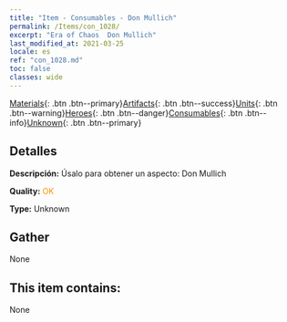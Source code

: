 ```yaml
---
title: "Item - Consumables - Don Mullich"
permalink: /Items/con_1028/
excerpt: "Era of Chaos  Don Mullich"
last_modified_at: 2021-03-25
locale: es
ref: "con_1028.md"
toc: false
classes: wide
---
```

 [Materials](/es/Items/){: .btn .btn--primary}[Artifacts](/es/Items/Artifacts/){: .btn .btn--success}[Units](/es/Items/Units/){: .btn .btn--warning}[Heroes](/es/Items/Heroes/){: .btn .btn--danger}[Consumables](/es/Items/Consumables/){: .btn .btn--info}[Unknown](/es/Items/Unknown/){: .btn .btn--primary}

## Detalles
 **Descripción:** Úsalo para obtener un aspecto: Don Mullich

 **Quality:** <span style="color: #FF8C00">OK</span>

 **Type:** Unknown

## Gather

  None

## This item contains:

  None

